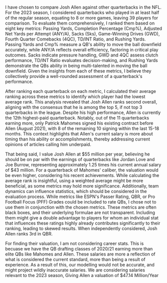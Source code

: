 I have chosen to compare Josh Allen against other quarterbacks in the NFL. For the 2023 season, I considered quarterbacks who played in at least half of the regular season, equating to 8 or more games, leaving 39 players for comparison. To evaluate them comprehensively, I ranked them based on eight key metrics: Passing Yards, Completion Percentage (Cmp%), Adjusted Net Yards per Attempt (ANY/A), Sacks (Sks), Game-Winning Drives (GWD), Fourth Quarter Comebacks (4QC), TD/INT Ratio, and Rushing Yards. Passing Yards and Cmp% measure a QB's ability to move the ball downfield accurately, while ANY/A reflects overall efficiency, factoring in critical play outcomes. Sacks indicate pressure handling, GWD and 4QC assess clutch performance, TD/INT Ratio evaluates decision-making, and Rushing Yards demonstrate the QBs ability in being multi-talented in moving the ball downfield. Given the insights from each of these metrics, I believe they collectively provide a well-rounded assessment of a quarterback's performance.

After ranking each quarterback on each metric, I calculated their average ranking across these metrics to identify which player had the lowest average rank. This analysis revealed that Josh Allen ranks second overall, aligning with the consensus that he is among the top 5, if not top 3 quarterbacks in the league. Despite his high performance, Allen is currently the 12th highest-paid quarterback. Notably, out of the 11 quarterbacks earning more, only Patrick Mahomes signed his existing contract before Allen (August 2021), with 8 of the remaining 10 signing within the last 15-18 months. This context highlights that Allen's current salary is more about timing than his ability or accomplishments, thereby addressing current opinions of articles calling him underpaid.

That being said, I value Josh Allen at $55 million per year, believing he should be on par with the earnings of quarterbacks like Jordan Love and Joe Burrow, representing approximately 1.25 times his current annual salary of $43 million. For a quarterback of Mahomes' caliber, the valuation would be even higher, considering his recent achievements. While calculating the average rank is insightful, using a weighted average might be more beneficial, as some metrics may hold more significance. Additionally, team dynamics can influence statistics, which should be considered in the evaluation process. While metrics like ESPN's Passer Rating, QBR, or Pro Football Focus (PFF) Grades could be included to rate QBs, I chose not to use them in conjunction with the chosen metrics. These metrics are often black boxes, and their underlying formulae are not transparent. Including them might give a double advantage to players for whom an individual stat that influences these ratings highly already contributes significantly to their ranking, leading to skewed results. When independently considered, Josh Allen ranks 3rd in QBR.

For finding their valuation, I am not considering career stats. This is becuase we have the QB drafting classes of 2020/21 earning more than elite QBs like Mahomes and Allen. These salaries are more a reflection of what is considered the current standard, more than being a result of experience. As a result of this, our modelling would not be accurate, and might project wildly inaccurate salaries. We are considering salaries relevant to the 2023 season, Giving Allen a valuation of $47.14 Million/Year
